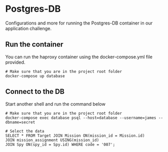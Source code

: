 # Postgres-DB

Configurations and more for running the Postgres-DB container in our application challenge.

## Run the container 
You can run the haproxy container using the docker-compose.yml file provided.

```	
# Make sure that you are in the project root folder
docker-compose up database
```
## Connect to the DB

Start another shell and run the command below

```	
# Make sure that you are in the project root folder
docker-compose exec database psql --host=database --username=james --dbname=secret

# Select the data
SELECT * FROM Target JOIN Mission ON(mission_id = Mission.id)
JOIN mission_assignment USING(mission_id)
JOIN Spy ON(spy_id = Spy.id) WHERE code = '007';
```
